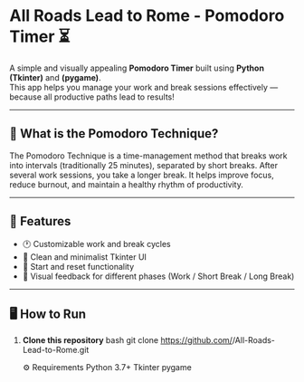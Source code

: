 # All Roads Lead to Rome - Pomodoro Timer ⏳

A simple and visually appealing **Pomodoro Timer** built using **Python (Tkinter)** and **(pygame)**.  
This app helps you manage your work and break sessions effectively — because all productive paths lead to results!

---

## 🧠 What is the Pomodoro Technique?
The Pomodoro Technique is a time-management method that breaks work into intervals (traditionally 25 minutes), separated by short breaks. After several work sessions, you take a longer break. It helps improve focus, reduce burnout, and maintain a healthy rhythm of productivity.

---

## 🚀 Features
- 🕐 Customizable work and break cycles  
- 🎨 Clean and minimalist Tkinter UI  
- 🔄 Start and reset functionality  
- 🌈 Visual feedback for different phases (Work / Short Break / Long Break)

---

## 🖥️ How to Run
1. **Clone this repository**
   bash
   git clone https://github.com/<your-username>/All-Roads-Lead-to-Rome.git

   ⚙️ Requirements
   Python 3.7+
   Tkinter
   pygame
   
